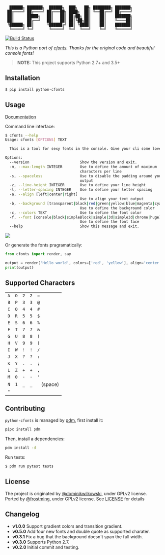 ```
  ██████╗ ███████╗  ██████╗  ███╗   ██╗ ████████╗ ███████╗
 ██╔════╝ ██╔════╝ ██╔═══██╗ ████╗  ██║ ╚══██╔══╝ ██╔════╝
 ██║      █████╗   ██║   ██║ ██╔██╗ ██║    ██║    ███████╗
 ██║      ██╔══╝   ██║   ██║ ██║╚██╗██║    ██║    ╚════██║
 ╚██████╗ ██║      ╚██████╔╝ ██║ ╚████║    ██║    ███████║
  ╚═════╝ ╚═╝       ╚═════╝  ╚═╝  ╚═══╝    ╚═╝    ╚══════╝
```
[![Build Status](https://travis-ci.org/frostming/python-cfonts.svg?branch=master)](https://travis-ci.org/frostming/python-cfonts)

*This is a Python port of [cfonts](https://github.com/dominikwilkowski/cfonts). Thanks for the original code and beautiful console fonts!*

> **NOTE:** This project supports Python 2.7+ and 3.5+

## Installation

```bash
$ pip install python-cfonts
```

## Usage
[Documentation](https://python-cfonts.readthedocs.io/python-cfonts/)

Command line interface:
```bash
$ cfonts --help
Usage: cfonts [OPTIONS] TEXT

  This is a tool for sexy fonts in the console. Give your cli some love.

Options:
  --version                       Show the version and exit.
  -m, --max-length INTEGER        Use to define the amount of maximum
                                  characters per line
  -s, --spaceless                 Use to disable the padding around your
                                  output
  -z, --line-height INTEGER       Use to define your line height
  -l, --letter-spacing INTEGER    Use to define your letter spacing
  -a, --align [left|center|right]
                                  Use to align your text output
  -b, --background [transparent|black|red|green|yellow|blue|magenta|cyan|white|bright_black|bright_red|bright_green|bright_yellow|bright_blue|bright_magenta|bright_cyan|bright_white]
                                  Use to define the background color
  -c, --colors TEXT               Use to define the font color
  -f, --font [console|block|simpleBlock|simple|3d|simple3d|chrome|huge]
                                  Use to define the font face
  --help                          Show this message and exit.
```
![](https://python-cfonts.readthedocs.io/en/latest/_images/example.png)

Or generate the fonts pragramatically:

```python
from cfonts import render, say

output = render('Hello world', colors=['red', 'yellow'], align='center')
print(output)
```
## Supported Characters

|     |     |     |     |             |
|-----|-----|-----|-----|-------------|
| `A` | `O` | `2` | `2` | `=`         |
| `B` | `P` | `3` | `3` | `@`         |
| `C` | `Q` | `4` | `4` | `#`         |
| `D` | `R` | `5` | `5` | `$`         |
| `E` | `S` | `6` | `6` | `%`         |
| `F` | `T` | `7` | `7` | `&`         |
| `G` | `U` | `8` | `8` | `(`         |
| `H` | `V` | `9` | `9` | `)`         |
| `I` | `W` | `!` | `!` | `/`         |
| `J` | `X` | `?` | `?` | `:`         |
| `K` | `Y` | `.` | `.` | `;`         |
| `L` | `Z` | `+` | `+` | `,`         |
| `M` | `0` | `-` | `-` | `'`         |
| `N` | `1` | `_` | `_` | ` ` (space) |
| `"` |

## Contributing

`python-cfonts` is managed by [pdm](https://github.com/frostming/pdm), first install it:
```bash
pipx install pdm
```
Then, install a dependencies:
```bash
pdm install -d
```
Run tests:
```bash
$ pdm run pytest tests
```

## License

The project is originated by [@dominikwilkowski](https://github.com/dominikwilkowski), under GPLv2 license.
Ported by [@frostming](https://github.com/frostming), under GPLv2 license. See [LICENSE](/LICENSE) for details

## Changelog

- **v1.0.0** Support gradient colors and transition gradient.
- **v0.5.0** Add four new fonts and double quote as supported charater.
- **v0.3.1** Fix a bug that the background doesn't span the full width.
- **v0.3.0** Supports Python 2.7.
- **v0.2.0** Initial commit and testing.
